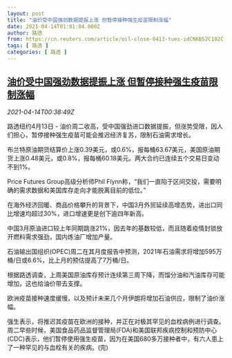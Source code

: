 ```yaml
---
layout: post
title: "油价受中国强劲数据提振上涨 但暂停接种强生疫苗限制涨幅"
date: 2021-04-14T01:01:04.000Z
author: 路透
from: https://cn.reuters.com/article/oil-close-0413-tues-idCNKBS2C102C
tags: [ 路透 ]
categories: [ 路透 ]
---
```

<!--1618362064000-->
[油价受中国强劲数据提振上涨 但暂停接种强生疫苗限制涨幅](https://cn.reuters.com/article/oil-close-0413-tues-idCNKBS2C102C)
------

<div>
<div><i>2021-04-14T00:38:49Z</i></div><p>路透纽约4月13日 - 油价周二收高，受中国强劲进口数据提振，但涨势受限，因人们担心，暂停接种强生疫苗可能会推迟经济复苏，限制石油需求增长。</p><p>布兰特原油期货结算价上涨0.39美元，或0.6%，报每桶63.67美元，美国原油期货上涨0.48美元，或0.8%，报每桶60.18美元。两大合约已连续五个交易日变动不到1%。</p><p>Price Futures Group高级分析师Phil Flynn称，“我们一直陷于区间交投，需要明确的需求数据和美国库存走向才能脱离目前的低位。”</p><p>在海外经济回暖、商品价格攀升的背景下，中国3月外贸延续高增态势，进出口同比增速均超过30%，进口增速更是创下逾四年新高。</p><p>中国3月原油进口较上年同期跳涨21%，因去年的基数较低，而且随着疫情封锁放开燃料需求强劲，国内炼油厂增加产量。</p><p>石油输出国组织(OPEC)周二在其月度报告中预测，2021年石油需求将增加595万桶/日或6.6%，比上月的预估提高了7万桶/日。</p><p>根据路透调查，上周美国原油库存预计连续第三周下降，而馏分油和汽油库存可能增加，这也给油价带去支撑。</p><p>欧洲疫苗接种速度缓慢，以及预计未来几个月伊朗将增加石油供应，限制了油价涨幅。</p><p>强生表示，将推迟其疫苗在欧洲的接种，并正在对极其罕见的血栓病例进行调查。周二早些时候，美国食品药品监督管理局(FDA)和美国联邦疾病控制和预防中心(CDC)表示，他们暂停使用强生疫苗，因为在美国680多万接种者中，有六人患上了一种罕见的与血栓有关的疾病。(完)</p>
</div>
